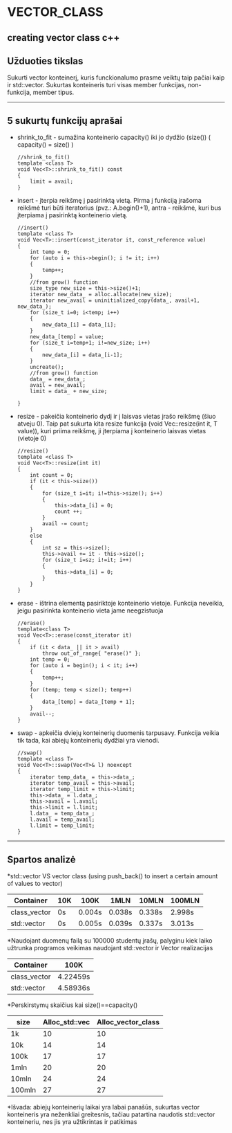 # VECTOR_CLASS
creating vector class c++
---------------
Užduoties tikslas
---------------

Sukurti vector konteinerį, kuris funckionalumo prasme veiktų taip pačiai kaip ir std::vector. Sukurtas konteineris turi visas member funkcijas, non-funkcija, member tipus.

---------------
5 sukurtų funkcijų aprašai
---------------
* shrink_to_fit - sumažina konteinerio capacity() iki jo dydžio (size())    (  capacity() = size()  )

      //shrink_to_fit()
      template <class T>
      void Vec<T>::shrink_to_fit() const
      {
          limit = avail;
      }
      
* insert - įterpia reikšmę į pasirinktą vietą. Pirma į funkciją įrašoma reikšmė turi būti iteratorius (pvz.: A.begin()+1), antra - reikšmė, kuri bus įterpiama į pasirinktą konteinerio vietą.

      //insert()
      template <class T>
      void Vec<T>::insert(const_iterator it, const_reference value)
      {
          int temp = 0;
          for (auto i = this->begin(); i != it; i++)
          {
              temp++;
          }
          //from grow() function
          size_type new_size = this->size()+1;
          iterator new_data_ = alloc.allocate(new_size);
          iterator new_avail = uninitialized_copy(data_, avail+1, new_data_);
          for (size_t i=0; i<temp; i++)
          {
              new_data_[i] = data_[i];
          }
          new_data_[temp] = value;
          for (size_t i=temp+1; i!=new_size; i++)
          {
              new_data_[i] = data_[i-1];
          }
          uncreate();
          //from grow() function
          data_ = new_data_;
          avail = new_avail;
          limit = data_ + new_size;

      }
      
* resize - pakeičia konteinerio dydį ir į laisvas vietas įrašo reikšmę (šiuo atveju 0). Taip pat sukurta kita resize funkcija (void Vec<T>::resize(int it, T value)), kuri priima reikšmę, ji įterpiama į konteinerio laisvas vietas (vietoje 0)

      //resize()
      template <class T>
      void Vec<T>::resize(int it)
      {
          int count = 0;
          if (it < this->size())
          {
              for (size_t i=it; i!=this->size(); i++)
              {
                  this->data_[i] = 0;
                  count ++;
              }
              avail -= count;
          }
          else
          {
              int sz = this->size();
              this->avail += it - this->size();
              for (size_t i=sz; i!=it; i++)
              {
                  this->data_[i] = 0;
              }
          }
      }
      
* erase - ištrina elementą pasiriktoje konteinerio vietoje. Funkcija neveikia, jeigu pasirinkta konteinerio vieta jame neegzistuoja

      //erase()
      template<class T>
      void Vec<T>::erase(const_iterator it)
      {
          if (it < data_ || it > avail)
              throw out_of_range{ "erase()" };
          int temp = 0;
          for (auto i = begin(); i < it; i++)
          {
              temp++;
          }
          for (temp; temp < size(); temp++)
          {
              data_[temp] = data_[temp + 1];
          }
          avail--;
      }
      
* swap - apkeičia dviejų konteinerių duomenis tarpusavy. Funkcija veikia tik tada, kai abiejų konteinerių dydžiai yra vienodi.

      //swap()
      template <class T>
      void Vec<T>::swap(Vec<T>& l) noexcept
      {
          iterator temp_data_ = this->data_;
          iterator temp_avail = this->avail;
          iterator temp_limit = this->limit;
          this->data_ = l.data_;
          this->avail = l.avail;
          this->limit = l.limit;
          l.data_ = temp_data_;
          l.avail = temp_avail;
          l.limit = temp_limit;
      }
---------------
Spartos analizė
---------------
*std::vector VS vector class (using push_back() to insert a certain amount of values to vector)

|   Container   |  10K |  100K  |  1MLN   |  10MLN   |  100MLN  |
|---------------|------|--------|---------|----------|----------|
|  class_vector |  0s  | 0.004s | 0.038s  |  0.338s  |  2.998s  |
|   std::vector |  0s  | 0.005s | 0.039s  |  0.337s  |  3.013s  |

*Naudojant duomenų failą su 100000 studentų įrašų, palyginu kiek laiko užtrunka programos veikimas naudojant std::vector ir Vector realizacijas

|   Container   |    100K   |
|---------------|-----------|
|  class_vector |  4.22459s |
|   std::vector |  4.58936s |

*Perskirstymų skaičius kai size()==capacity()

|   size  |  Alloc_std::vec | Alloc_vector_class |
|---------|---------------- |--------------------|
| 1k      |       10        |         10         |
| 10k     |       14        |         14         |
| 100k    |       17        |         17         |
| 1mln    |       20        |         20         |
| 10mln   |       24        |         24         |
| 100mln  |       27        |         27         |
 
*Išvada: abiejų konteinerių laikai yra labai panašūs, sukurtas vector konteineris yra neženkliai greitesnis, tačiau patartina naudotis std::vector konteineriu, nes jis yra užtikrintas ir patikimas
